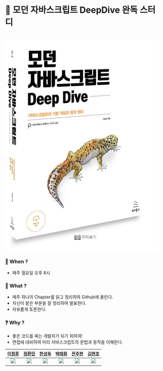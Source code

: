 # 📒 모던 자바스크립트 DeepDive 완독 스터디

<p align="center">
  <br>
  <img src="./changhoon/img/thumbnail.png">
  <br>
</p>

### 📆 When ?
- 매주 월요일 오후 8시

### 📕 What ?
- 매주 하나의 Chapter를 읽고 정리하여 Github에 올린다. 
- 자신이 맡은 부분을 잘 정리하여 발표한다.
- 자유롭게 토론한다.

### ❓ Why ?
- 좋은 코드를 짜는 개발자가 되기 위하여!
- 면접에 대비하여 미리 자바스크립트의 문법과 동작을 이해한다.

| [이창훈](https://github.com/anotheranotherhoon) | [정환민](https://github.com/JEONGHWANMIN) | [한성욱](https://github.com/StarryPro) | [박태휘](https://github.com/tahupapa) |[전주현](https://github.com/Kayoh709)|[김현호](https://github.com/ryan-kim-dev)|
| :---: | :---: | :---: | :---: | :---: | :---: |
| ![](https://github.com/anotheranotherhoon.png) | ![](https://github.com/JEONGHWANMIN.png) | ![](https://github.com/StarryPro.png) | ![](https://github.com/tahupapa.png) | ![](https://github.com/Kayoh709.png) | ![](https://github.com/ryan-kim-dev.png) |
